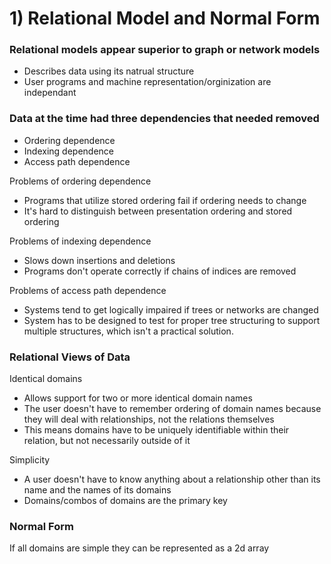 # 1) Relational Model and Normal Form

### Relational models appear superior to graph or network models
- Describes data using its natrual structure
- User programs and machine representation/orginization are independant

### Data at the time had three dependencies that needed removed
- Ordering dependence
- Indexing dependence
- Access path dependence

Problems of ordering dependence
- Programs that utilize stored ordering fail if ordering needs to change
- It's hard to distinguish between presentation ordering and stored ordering

Problems of indexing dependence
- Slows down insertions and deletions
- Programs don't operate correctly if chains of indices are removed

Problems of access path dependence
- Systems tend to get logically impaired if trees or networks are changed
- System has to be designed to test for proper tree structuring to support multiple structures, which isn't a practical solution.

### Relational Views of Data

Identical domains
- Allows support for two or more identical domain names
- The user doesn't have to remember ordering of domain names because they will deal with relationships, not the relations themselves
- This means domains have to be uniquely identifiable within their relation, but not necessarily outside of it

Simplicity
- A user doesn't have to know anything about a relationship other than its name and the names of its domains
- Domains/combos of domains are the primary key

### Normal Form

If all domains are simple they can be represented as a 2d array


